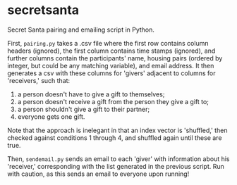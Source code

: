 # secretsanta
Secret Santa pairing and emailing script in Python. 

First, `pairing.py` takes a .csv file where the first row contains column headers (ignored), the first column contains time stamps (ignored), and further columns contain the participants' name, housing pairs (ordered by integer, but could be any matching variable), and email address. It then generates a csv with these columns for 'givers' adjacent to columns for 'receivers,' such that:

1. a person doesn't have to give a gift to themselves;
2. a person doesn't receive a gift from the person they give a gift to; 
3. a person shouldn't give a gift to their partner; 
4. everyone gets one gift. 


Note that the approach is inelegant in that an index vector is 'shuffled,' then checked against conditions 1 through 4, and shuffled again until these are true. 

Then, `sendemail.py` sends an email to each 'giver' with information about his 'receiver,' corresponding with the list generated in the previous script. Run with caution, as this sends an email to everyone upon running!  
